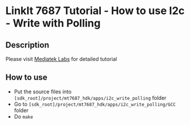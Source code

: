 # LinkIt 7687 Tutorial - How to use I2c - Write with Polling

## Description

Please visit [Mediatek Labs](http://labs.mediatek.com/site/global/developer_tools/mediatek_linkit_rtos/documentation/linkit_7687_hdk_how_to_use_i2c/index.gsp) for detailed tutorial

## How to use

* Put the source files into `[sdk_root]/project/mt7687_hdk/apps/i2c_write_polling` folder
* Go to `[sdk_root]/project/mt7687_hdk/apps/i2c_write_polling/GCC` folder
* Do `make`
